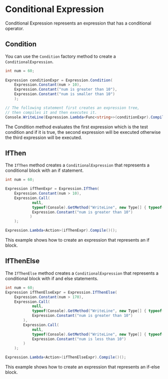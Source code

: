 # Conditional Expression

Conditional Expression represents an expression that has a conditional operator. 

## Condition

You can use the `Condition` factory method to create a `ConditionalExpression`.

```csharp
int num = 60;
 
Expression conditionExpr = Expression.Condition(
    Expression.Constant(num > 10),
    Expression.Constant("num is greater than 10"),
    Expression.Constant("num is smaller than 10")
    );

// The following statement first creates an expression tree,
// then compiles it and then executes it.       
Console.WriteLine(Expression.Lambda<Func<string>>(conditionExpr).Compile()());
```

The Condition method evaluates the first expression which is the test condition and if it is true, the second expression will be executed otherwise the third expression will be executed. 

## IfThen

The `IfThen` method creates a `ConditionalExpression` that represents a conditional block with an if statement.

```csharp
int num = 60;

Expression ifThenExpr = Expression.IfThen(
    Expression.Constant(num > 10),
    Expression.Call(
            null,
            typeof(Console).GetMethod("WriteLine", new Type[] { typeof(String) }),
            Expression.Constant("num is greater than 10")
           )
    );

Expression.Lambda<Action>(ifThenExpr).Compile()();
```

This example shows how to create an expression that represents an if block.

## IfThenElse

The `IfThenElse` method creates a `ConditionalExpression` that represents a conditional block with if and else statements.

```csharp
int num = 60;
Expression ifThenElseExpr = Expression.IfThenElse(
    Expression.Constant(num > 170),
    Expression.Call(
            null,
            typeof(Console).GetMethod("WriteLine", new Type[] { typeof(String) }),
            Expression.Constant("num is greater than 10")
        ),
        Expression.Call(
            null,
            typeof(Console).GetMethod("WriteLine", new Type[] { typeof(String) }),
            Expression.Constant("num is less than 10")
        )
    );

Expression.Lambda<Action>(ifThenElseExpr).Compile()();
```

This example shows how to create an expression that represents an if-else block.